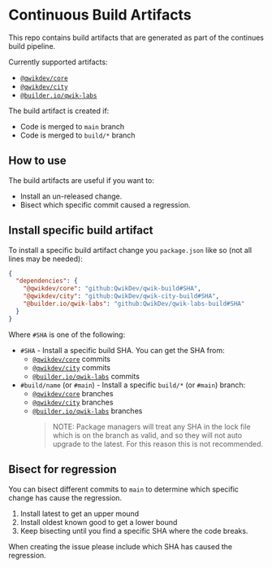 # Continuous Build Artifacts

This repo contains build artifacts that are generated as part of the continues build pipeline.

Currently supported artifacts:

- [`@qwikdev/core`](https://github.com/QwikDev/qwik-build)
- [`@qwikdev/city`](https://github.com/QwikDev/qwik-city-build)
- [`@builder.io/qwik-labs`](https://github.com/QwikDev/qwik-labs-build)

The build artifact is created if:

- Code is merged to `main` branch
- Code is merged to `build/*` branch

## How to use

The build artifacts are useful if you want to:

- Install an un-released change.
- Bisect which specific commit caused a regression.

## Install specific build artifact

To install a specific build artifact change you `package.json` like so (not all lines may be needed):

```json
{
  "dependencies": {
    "@qwikdev/core": "github:QwikDev/qwik-build#SHA",
    "@qwikdev/city": "github:QwikDev/qwik-city-build#SHA",
    "@builder.io/qwik-labs": "github:QwikDev/qwik-labs-build#SHA"
  }
}
```

Where `#SHA` is one of the following:

- `#SHA` - Install a specific build SHA. You can get the SHA from:
  - [`@qwikdev/core`](https://github.com/QwikDev/qwik-build/commits/) commits
  - [`@qwikdev/city`](https://github.com/QwikDev/qwik-city-build/commits/) commits
  - [`@builder.io/qwik-labs`](https://github.com/QwikDev/qwik-labs-build/commits/) commits
- `#build/name` (or `#main`) - Install a specific `build/*` (or `#main`) branch:
  - [`@qwikdev/core`](https://github.com/QwikDev/qwik-build/branches/) branches
  - [`@qwikdev/city`](https://github.com/QwikDev/qwik-city-build/branches/) branches
  - [`@builder.io/qwik-labs`](https://github.com/QwikDev/qwik-labs-build/branches/) branches
    > NOTE: Package managers will treat any SHA in the lock file which is on the branch as valid, and so they will not auto upgrade to the latest. For this reason this is not recommended.

## Bisect for regression

You can bisect different commits to `main` to determine which specific change has cause the regression.

1. Install latest to get an upper mound
2. Install oldest known good to get a lower bound
3. Keep bisecting until you find a specific SHA where the code breaks.

When creating the issue please include which SHA has caused the regression.
